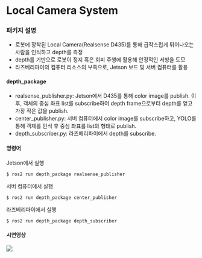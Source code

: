 # Local Camera System
### 패키지 설명
- 로봇에 장착된 Local Camera(Realsense D435)를 통해 급작스럽게 튀어나오는 사람을 인식하고 depth를 측정
- depth를 기반으로 로봇이 정지 혹은 회피 주행에 활용해 안정적인 서빙을 도모
- 라즈베리파이의 컴퓨터 리소스의 부족으로, Jetson 보드 및 서버 컴퓨터를 활용
  
#### depth_package
- realsense_publisher.py: Jetson에서 D435를 통해 color image를 publish. 이후, 객체의 중심 좌표 list를 subscribe하여 depth frame으로부터 depth를 얻고 가장 작은 값을 publish.
- center_publisher.py: 서버 컴퓨터에서 color image를 subscribe하고, YOLO를 통해 객체를 인식 후 중심 좌표를 list의 형태로 publish.
- depth_subscriber.py: 라즈베리파이에서 depth를 subscribe.
  

#### 명령어
Jetson에서 실행
```
$ ros2 run depth_package realsense_publisher
```
서버 컴퓨터에서 실행
```
$ ros2 run depth_package center_publisher
```
라즈베리파이에서 실행
```
$ ros2 run depth_package depth_subscriber
```

#### 시연영상
<img src=https://github.com/addinedu-amr-2th/robot-repo-1/assets/124948998/9a3d5dd9-85cf-4442-8046-30dd9686f229>


